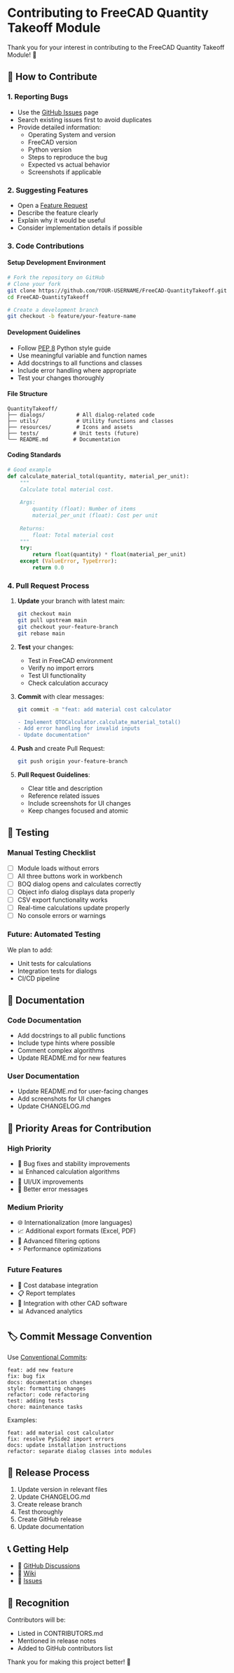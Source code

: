 # Contributing to FreeCAD Quantity Takeoff Module

Thank you for your interest in contributing to the FreeCAD Quantity Takeoff Module! 🎉

## 🤝 How to Contribute

### 1. **Reporting Bugs**
- Use the [GitHub Issues](https://github.com/buildsmart888/FreeCAD-QuantityTakeoff/issues) page
- Search existing issues first to avoid duplicates
- Provide detailed information:
  - Operating System and version
  - FreeCAD version
  - Python version
  - Steps to reproduce the bug
  - Expected vs actual behavior
  - Screenshots if applicable

### 2. **Suggesting Features**
- Open a [Feature Request](https://github.com/buildsmart888/FreeCAD-QuantityTakeoff/issues/new?template=feature_request.md)
- Describe the feature clearly
- Explain why it would be useful
- Consider implementation details if possible

### 3. **Code Contributions**

#### **Setup Development Environment**
```bash
# Fork the repository on GitHub
# Clone your fork
git clone https://github.com/YOUR-USERNAME/FreeCAD-QuantityTakeoff.git
cd FreeCAD-QuantityTakeoff

# Create a development branch
git checkout -b feature/your-feature-name
```

#### **Development Guidelines**
- Follow [PEP 8](https://pep8.org/) Python style guide
- Use meaningful variable and function names
- Add docstrings to all functions and classes
- Include error handling where appropriate
- Test your changes thoroughly

#### **File Structure**
```
QuantityTakeoff/
├── dialogs/          # All dialog-related code
├── utils/            # Utility functions and classes
├── resources/        # Icons and assets
├── tests/           # Unit tests (future)
└── README.md        # Documentation
```

#### **Coding Standards**
```python
# Good example
def calculate_material_total(quantity, material_per_unit):
    """
    Calculate total material cost.
    
    Args:
        quantity (float): Number of items
        material_per_unit (float): Cost per unit
        
    Returns:
        float: Total material cost
    """
    try:
        return float(quantity) * float(material_per_unit)
    except (ValueError, TypeError):
        return 0.0
```

### 4. **Pull Request Process**
1. **Update** your branch with latest main:
   ```bash
   git checkout main
   git pull upstream main
   git checkout your-feature-branch
   git rebase main
   ```

2. **Test** your changes:
   - Test in FreeCAD environment
   - Verify no import errors
   - Test UI functionality
   - Check calculation accuracy

3. **Commit** with clear messages:
   ```bash
   git commit -m "feat: add material cost calculator
   
   - Implement QTOCalculator.calculate_material_total()
   - Add error handling for invalid inputs
   - Update documentation"
   ```

4. **Push** and create Pull Request:
   ```bash
   git push origin your-feature-branch
   ```

5. **Pull Request Guidelines**:
   - Clear title and description
   - Reference related issues
   - Include screenshots for UI changes
   - Keep changes focused and atomic

## 🧪 Testing

### **Manual Testing Checklist**
- [ ] Module loads without errors
- [ ] All three buttons work in workbench
- [ ] BOQ dialog opens and calculates correctly
- [ ] Object info dialog displays data properly
- [ ] CSV export functionality works
- [ ] Real-time calculations update properly
- [ ] No console errors or warnings

### **Future: Automated Testing**
We plan to add:
- Unit tests for calculations
- Integration tests for dialogs
- CI/CD pipeline

## 📝 Documentation

### **Code Documentation**
- Add docstrings to all public functions
- Include type hints where possible
- Comment complex algorithms
- Update README.md for new features

### **User Documentation**
- Update README.md for user-facing changes
- Add screenshots for UI changes
- Update CHANGELOG.md

## 🎯 Priority Areas for Contribution

### **High Priority**
- 🐛 Bug fixes and stability improvements
- 📊 Enhanced calculation algorithms
- 🎨 UI/UX improvements
- 📱 Better error messages

### **Medium Priority**
- 🌐 Internationalization (more languages)
- 📈 Additional export formats (Excel, PDF)
- 🔧 Advanced filtering options
- ⚡ Performance optimizations

### **Future Features**
- 🧮 Cost database integration
- 📋 Report templates
- 🔄 Integration with other CAD software
- 📊 Advanced analytics

## 🏷️ Commit Message Convention

Use [Conventional Commits](https://www.conventionalcommits.org/):

```
feat: add new feature
fix: bug fix
docs: documentation changes
style: formatting changes
refactor: code refactoring
test: adding tests
chore: maintenance tasks
```

Examples:
```
feat: add material cost calculator
fix: resolve PySide2 import errors
docs: update installation instructions
refactor: separate dialog classes into modules
```

## 🚀 Release Process

1. Update version in relevant files
2. Update CHANGELOG.md
3. Create release branch
4. Test thoroughly
5. Create GitHub release
6. Update documentation

## 📞 Getting Help

- 💬 [GitHub Discussions](https://github.com/buildsmart888/FreeCAD-QuantityTakeoff/discussions)
- 📖 [Wiki](https://github.com/buildsmart888/FreeCAD-QuantityTakeoff/wiki)
- 🐛 [Issues](https://github.com/buildsmart888/FreeCAD-QuantityTakeoff/issues)

## 🙏 Recognition

Contributors will be:
- Listed in CONTRIBUTORS.md
- Mentioned in release notes
- Added to GitHub contributors list

Thank you for making this project better! 🎉
